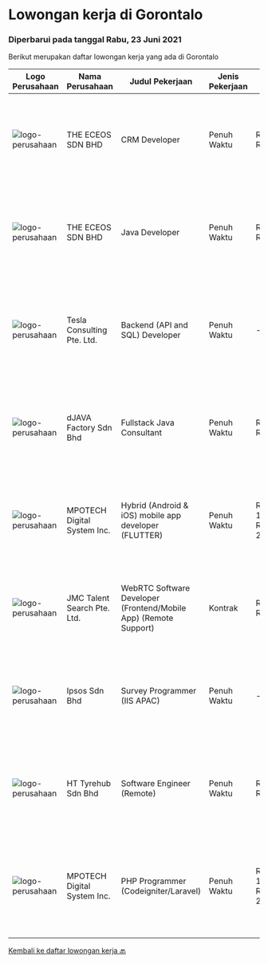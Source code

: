 
  # Lowongan kerja di Gorontalo

  ### Diperbarui pada tanggal Rabu, 23 Juni 2021

  Berikut merupakan daftar lowongan kerja yang ada di Gorontalo

  |Logo Perusahaan | Nama Perusahaan | Judul Pekerjaan | Jenis Pekerjaan | Gaji Pekerjaan | Lokasi | Deskripsi | Tanggal diunggah | Pranala |
  | -------------- | --------------- | --------------- | --------- | --------- | -------------- | ------- | ----------- | ----------- |
  |![logo-perusahaan](https://image-service-cdn.seek.com.au/4aa5342b57bff9524443c036abc7375b3159e22b/ee4dce1061f3f616224767ad58cb2fc751b8d2dc)|THE ECEOS SDN BHD|CRM Developer|Penuh Waktu|Rp. 6.000-Rp. 12.000|null|As the CRM Technical Consultant, you will act as a technical developer and system administrator for Microsoft Dynamics 365 system(s) where you will be...|Senin, 21 Juni 2021|https://www.jobstreet.co.id/id/job/crm-developer-4596175/origin/my?token=0~668cb167-eb8f-4a38-9c0d-db2e24d3d013&sectionRank=1&jobId=jobstreet-my-job-4596175|
|![logo-perusahaan](https://image-service-cdn.seek.com.au/4aa5342b57bff9524443c036abc7375b3159e22b/ee4dce1061f3f616224767ad58cb2fc751b8d2dc)|THE ECEOS SDN BHD|Java Developer|Penuh Waktu|Rp. 4.000-Rp. 8.000|null|Experience in development using Java, Spring Framework, Spring Boot. Experience in frameworks such as Angular, ReactJS and Node.js. Experience in...|Senin, 21 Juni 2021|https://www.jobstreet.co.id/id/job/java-developer-4595506/origin/my?token=0~668cb167-eb8f-4a38-9c0d-db2e24d3d013&sectionRank=2&jobId=jobstreet-my-job-4595506|
|![logo-perusahaan](https://image-service-cdn.seek.com.au/1486ae03402671a3be1eda1ea916b5c2a7299e00/ee4dce1061f3f616224767ad58cb2fc751b8d2dc)|Tesla Consulting Pte. Ltd.|Backend (API and SQL) Developer|Penuh Waktu|---|Singapura|Basic Requirements: Candidate must possess at least a Bachelor's Degree/Post-Graduate Diploma/Professional Degree in Computer Engineering or Computer...|Minggu, 20 Juni 2021|https://www.jobstreet.co.id/id/job/backend-api-and-sql-developer-8600145/origin/sg?token=0~668cb167-eb8f-4a38-9c0d-db2e24d3d013&sectionRank=3&jobId=jobstreet-sg-job-8600145|
|![logo-perusahaan](https://us.123rf.com/450wm/pavelstasevich/pavelstasevich1811/pavelstasevich181101027/112815900-stock-vector-no-image-available-icon-flat-vector.jpg?ver=6)|dJAVA Factory Sdn Bhd|Fullstack Java Consultant|Penuh Waktu|Rp. 6.000-Rp. 12.000|null|Candidate must possess at least a Bachelor's Degree, Post Graduate Diploma, Professional Degree, Computer Science/Information Technology or...|Senin, 14 Juni 2021|https://www.jobstreet.co.id/id/job/fullstack-java-consultant-4561893/origin/my?token=0~668cb167-eb8f-4a38-9c0d-db2e24d3d013&sectionRank=4&jobId=jobstreet-my-job-4561893|
|![logo-perusahaan](https://image-service-cdn.seek.com.au/a0423d0b3836bfe351990430321e4948e31792d9/ee4dce1061f3f616224767ad58cb2fc751b8d2dc)|MPOTECH Digital System Inc.|Hybrid (Android & iOS) mobile app developer (FLUTTER)|Penuh Waktu|Rp. 15.000.000-Rp. 25.000.000|null|Candidate must possess at least Bachelor's/College Degree in Computer Science/Information Technology or equivalent. At least 1 Year(s) of working...|Jumat, 11 Juni 2021|https://www.jobstreet.co.id/id/job/hybrid-android-ios-mobile-app-developer-flutter-11051065/origin/ph?token=0~668cb167-eb8f-4a38-9c0d-db2e24d3d013&sectionRank=5&jobId=jobstreet-ph-job-11051065|
|![logo-perusahaan](https://image-service-cdn.seek.com.au/4efda45418016a677898361ed4ee07cb99aedbae/ee4dce1061f3f616224767ad58cb2fc751b8d2dc)|JMC Talent Search Pte. Ltd.|WebRTC Software Developer (Frontend/Mobile App) (Remote Support)|Kontrak|Rp. 3.500-Rp. 4.500|null|Our Industry is Software Development House seeking for Software Developers to join our dynamic Programmer Team in Malaysia (Remote...|Selasa, 08 Juni 2021|https://www.jobstreet.co.id/id/job/webrtc-software-developer-frontend-mobile-app-remote-support-8591186/origin/sg?token=0~668cb167-eb8f-4a38-9c0d-db2e24d3d013&sectionRank=6&jobId=jobstreet-sg-job-8591186|
|![logo-perusahaan](https://image-service-cdn.seek.com.au/d0548541c2eccc72d5cd1c8c0306164380cc9d77/ee4dce1061f3f616224767ad58cb2fc751b8d2dc)|Ipsos Sdn Bhd|Survey Programmer (IIS APAC)|Penuh Waktu|---|null|ENVIRONMENT Ipsos is one of the largest global market research company with offices in 86 countries and insightful expertise across many research...|Selasa, 01 Juni 2021|https://www.jobstreet.co.id/id/job/survey-programmer-iis-apac-4580342/origin/my?token=0~668cb167-eb8f-4a38-9c0d-db2e24d3d013&sectionRank=7&jobId=jobstreet-my-job-4580342|
|![logo-perusahaan](https://image-service-cdn.seek.com.au/becfd5b392881eb545eced12cf9488819e98ca7e/ee4dce1061f3f616224767ad58cb2fc751b8d2dc)|HT Tyrehub Sdn Bhd|Software Engineer (Remote)|Penuh Waktu|Rp. 3.500-Rp. 7.000|null|HT Group is a leading distributor of automotive products and one of the largest tyre distribution companies in Malaysia. We operate a series of online...|Selasa, 01 Juni 2021|https://www.jobstreet.co.id/id/job/software-engineer-remote-4579883/origin/my?token=0~668cb167-eb8f-4a38-9c0d-db2e24d3d013&sectionRank=8&jobId=jobstreet-my-job-4579883|
|![logo-perusahaan](https://image-service-cdn.seek.com.au/a0423d0b3836bfe351990430321e4948e31792d9/ee4dce1061f3f616224767ad58cb2fc751b8d2dc)|MPOTECH Digital System Inc.|PHP Programmer (Codeigniter/Laravel)|Penuh Waktu|Rp. 12.000.000-Rp. 24.000.000|null|JOB REQUIREMENTS: - Candidate must possess at least Bachelor's/College Degree in Computer Science/Information Technology or equivalent.- Required...|Kamis, 27 Mei 2021|https://www.jobstreet.co.id/id/job/php-programmer-codeigniter-laravel-11051040/origin/ph?token=0~668cb167-eb8f-4a38-9c0d-db2e24d3d013&sectionRank=9&jobId=jobstreet-ph-job-11051040|


  [Kembali ke daftar lowongan kerja 🔙](../README.md#daftar-lowongan-kerja)
  